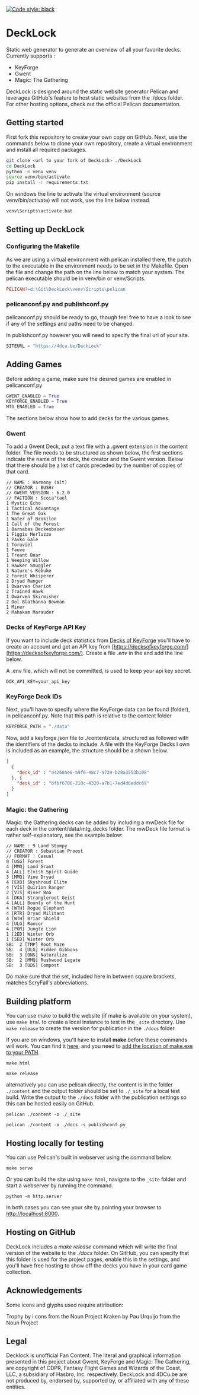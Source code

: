 [![Code style: black](https://img.shields.io/badge/code%20style-black-000000.svg)](https://github.com/psf/black)

# DeckLock

Static web generator to generate an overview of all your favorite decks. Currently supports :

  * KeyForge
  * Gwent
  * Magic: The Gathering

DeckLock is designed around the static website generator Pelican and leverages GitHub's feature to host static 
websites from the ./docs folder. For other hosting options, check out the official Pelican documentation.


## Getting started

First fork this repository to create your own copy on GitHub. Next, use the commands below to clone your own repository, create a virtual environment and install all
required packages.

```bash
git clone <url to your fork of DeckLock> ./DeckLock
cd DeckLock
python -m venv venv
source venv/bin/activate
pip install -r requirements.txt
```

On windows the line to activate the virtual environment (source venv/bin/activate) will not work, use the line below 
instead.

```bash
venv\Scripts\activate.bat
```

## Setting up DeckLock

### Configuring the Makefile

As we are using a virtual environment with pelican installed there, the patch to the executable in
the environment needs to be set in the Makefile. Open the file and change the path on the line below to match your
system. The pelican executable should be in venv/bin or venv/Scripts.

```makefile
PELICAN?=d:\Git\DeckLock\venv\Scripts\pelican
```

### pelicanconf.py and publishconf.py

pelicanconf.py should be ready to go, though feel free to have a look to see if any of the
settings and paths need to be changed.

In publishconf.py however you will need to specify the final url of your site.

```python
SITEURL = "https://4dcu.be/DeckLock"
```
## Adding Games

Before adding a game, make sure the desired games are enabled in pelicanconf.py

```python
GWENT_ENABLED = True
KEYFORGE_ENABLED = True
MTG_ENABLED = True
```
The sections below show how to add decks for the various games.

### Gwent

To add a Gwent Deck, put a text file with a .gwent extension in the content folder.
The file needs to be structured as shown below, the first sections indicate the name
of the deck, the creator and the Gwent version. Below that there should be a list
of cards preceded by the number of copies of that card.

```text
// NAME : Harmony (alt)
// CREATOR : BUSHr
// GWENT_VERSION : 6.2.0
// FACTION : Scoia'tael
1 Mystic Echo
1 Tactical Advantage
1 The Great Oak
1 Water of Brokilon
1 Call of the Forest
1 Barnabas Beckenbauer
1 Figgis Merluzzo
1 Pavko Gale
1 Toruviel
1 Fauve
1 Treant Boar
1 Weeping Willow
1 Hawker Smuggler
1 Nature's Rebuke
2 Forest Whisperer
2 Dryad Ranger
1 Dwarven Chariot
2 Trained Hawk
1 Dwarven Skirmisher
2 Dol Blathanna Bowman
1 Miner
2 Mahakam Marauder
```

### Decks of KeyForge API Key

If you want to include deck statistics from [Decks of KeyForge] you'll have to create an account and get an API key from
[https://decksofkeyforge.com/](https://decksofkeyforge.com/). Create a file *.env* in the and add the line below.

A .env file, which will not be committed, is used to keep your api key secret. 

```text
DOK_API_KEY=your_api_key
```

### KeyForge Deck IDs

Next, you'll have to specify where the KeyForge data can be found (folder), in pelicanconf.py. Note that this path is
relative to the content folder

```python
KEYFORGE_PATH = "./data"
```

Now, add a keyforge.json file to ./content/data, structured as followed with the identifiers of the decks to include.
A file with the KeyForge Decks I own is included as an example, the structure should be a shown below.

```json
[
  {
    "deck_id" : "a4268ae8-a9f6-48c7-9739-b28a3553b108"
  }, {
    "deck_id" : "bfbf6786-218c-4320-a7b1-7ed4d6eddc69"
  }
]
```

### Magic: the Gathering

Magic: the Gathering decks can be added by including a mwDeck file for each deck in the content/data/mtg_decks folder. 
The mwDeck file format is rather self-explanatory, see the example below:

```text
// NAME : 9 Land Stompy
// CREATOR : Sebastian Proost
// FORMAT : Casual
9 [USG] Forest
4 [MMQ] Land Grant
4 [ALL] Elvish Spirit Guide
3 [MMQ] Vine Dryad
4 [EXO] Skyshroud Elite
4 [VIS] Quirion Ranger
2 [VIS] River Boa
4 [DKA] Strangleroot Geist
4 [ALL] Bounty of the Hunt
4 [WTH] Rogue Elephant
4 [RTR] Dryad Militant
4 [WTH] Briar Shield
4 [ULG] Rancor
4 [POR] Jungle Lion
1 [2ED] Winter Orb
1 [5ED] Winter Orb
SB:  2 [TMP] Root Maze
SB:  4 [ULG] Hidden Gibbons
SB:  3 [ONS] Naturalize
SB:  2 [MMQ] Rushwood Legate
SB:  3 [UDS] Compost
```

Do make sure that the set, included here in between square brackets, matches ScryFall's abbreviations.

## Building platform

You can use make to build the website (if make is available on your system), use ```make html``` to create a local instance
to test in the ```_site``` directory. Use ```make release``` to create the version for publication in the ```./docs``` folder.

If you are on windows, you'll have to install **make** before these commands will work. You can find it [here](http://gnuwin32.sourceforge.net/packages/make.htm), and you need
to [add the location of make.exe to your PATH](https://www.architectryan.com/2018/03/17/add-to-the-path-on-windows-10/). 

```commandline
make html

make release
```

alternatively you can use pelican directly, the content is in the folder ```./content``` and the output folder should be set 
to ```./_site``` for a local test build. Write the output to the ```./docs``` folder with the publication settings so this can be
hosted easily on GitHub.

```commandline
pelican ./content -o ./_site

pelican ./content -o ./docs -s publishconf.py
```

## Hosting locally for testing

You can use Pelican's built in webserver using the command below.

```commandline
make serve
```

Or you can build the site using ```make html```, navigate to the ```_site``` folder and start a webserver
by running the command.

```commandline
python -m http.server
```

In both cases you can see your site by pointing your browser to [http://localhost:8000](http://localhost:8000).

## Hosting on GitHub

DeckLock includes a *make release* command which will write the final version of the website to the *./docs* folder. 
On GitHub, you can specify that this folder is used for the project pages, enable this in the settings, and you'll have
free hosting to show off the decks you have in your card game collection.

## Acknowledgements

Some icons and glyphs used require attribution:

Trophy by i cons from the Noun Project
Kraken by Pau Urquijo from the Noun Project

## Legal

Decklock is unofficial Fan Content. The literal and graphical information presented in this project about Gwent, KeyForge and 
Magic: The Gathering, are copyright of CDPR, Fantasy Flight Games and Wizards of the Coast, LLC, a subsidiary of Hasbro, 
Inc. respectively. DeckLock and 4DCu.be are not produced by, endorsed by, supported by, or affiliated with any of these
entities.

[Decks of KeyForge]: https://decksofkeyforge.com/